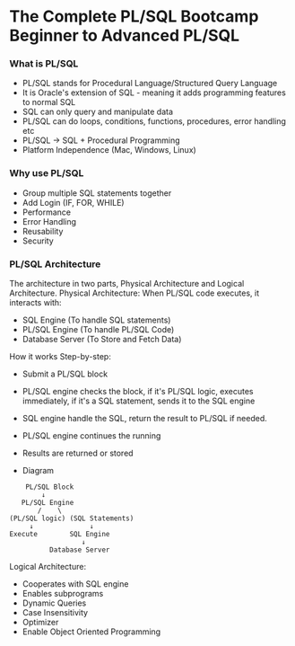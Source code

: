 # The Complete PL/SQL Bootcamp Beginner to Advanced PL/SQL

### What is PL/SQL
* PL/SQL stands for Procedural Language/Structured Query Language
* It is Oracle's extension of SQL - meaning it adds programming features to normal SQL
* SQL can only query and manipulate data
* PL/SQL can do loops, conditions, functions, procedures, error handling etc
* PL/SQL -> SQL + Procedural Programming
* Platform Independence (Mac, Windows, Linux)

### Why use PL/SQL
* Group multiple SQL statements together
* Add Login (IF, FOR, WHILE)
* Performance
* Error Handling
* Reusability
* Security

### PL/SQL Architecture
The architecture in two parts, Physical Architecture and Logical Architecture.
Physical Architecture:
When PL/SQL code executes, it interacts with:
* SQL Engine (To handle SQL statements)
* PL/SQL Engine (To handle PL/SQL Code)
* Database Server (To Store and Fetch Data)

How it works Step-by-step:
* Submit a PL/SQL block
* PL/SQL engine checks the block, if it's PL/SQL logic, executes immediately, if it's a SQL statement, sends it to the SQL engine
* SQL engine handle the SQL, return the result to PL/SQL if needed.
* PL/SQL engine continues the running
* Results are returned or stored

* Diagram
```
    PL/SQL Block
        ↓
   PL/SQL Engine
       /    \
(PL/SQL logic) (SQL Statements)
     ↓              ↓
Execute        SQL Engine
                  ↓
          Database Server
```

Logical Architecture:
* Cooperates with SQL engine
* Enables subprograms
* Dynamic Queries
* Case Insensitivity
* Optimizer
* Enable Object Oriented Programming